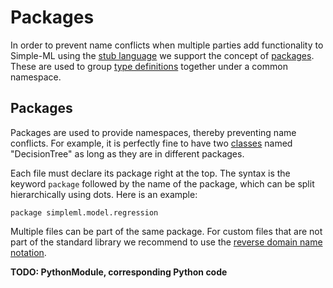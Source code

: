 # Packages

In order to prevent name conflicts when multiple parties add functionality to Simple-ML using the [stub language](./Stub-Language.md) we support the concept of [packages](#packages). These are used to group [type definitions](./Stub-Language-Types.md) together under a common namespace.

## Packages

Packages are used to provide namespaces, thereby preventing name conflicts. For example, it is perfectly fine to have two [classes](./Stub-Language-Classes.md) named "DecisionTree" as long as they are in different packages.

Each file must declare its package right at the top. The syntax is the keyword `package` followed by the name of the package, which can be split hierarchically using dots. Here is an example:

    package simpleml.model.regression

Multiple files can be part of the same package. For custom files that are not part of the standard library we recommend to use the [reverse domain name notation](https://en.wikipedia.org/wiki/Reverse_domain_name_notation).

**TODO: PythonModule, corresponding Python code**
